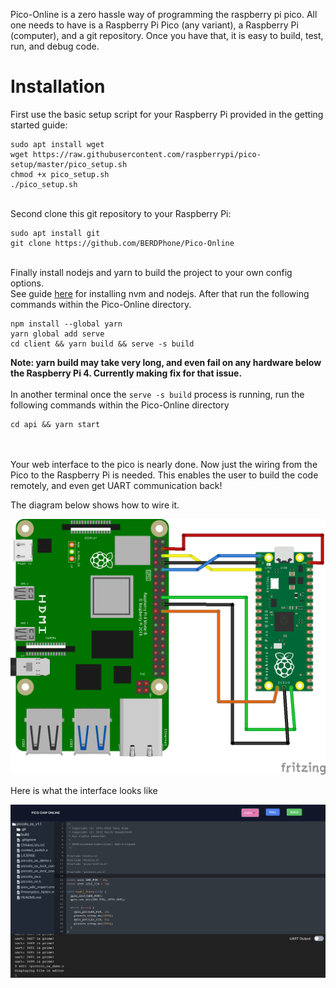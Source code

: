 Pico-Online is a zero hassle way of programming the raspberry pi pico. All one needs to have is a Raspberry Pi Pico (any variant), a Raspberry Pi (computer), and a git repository. Once you have that, it is easy to build, test, run, and debug code.

# Installation
First use the basic setup script for your Raspberry Pi provided in the getting started guide: 
```
sudo apt install wget 
wget https://raw.githubusercontent.com/raspberrypi/pico-setup/master/pico_setup.sh
chmod +x pico_setup.sh
./pico_setup.sh
```
\
Second clone this git repository to your Raspberry Pi: 
```
sudo apt install git
git clone https://github.com/BERDPhone/Pico-Online
```
\
Finally install nodejs and yarn to build the project to your own config options. \
See guide [here](https://github.com/nvm-sh/nvm#installing-and-updating) for installing nvm and nodejs. After that run the following commands within the Pico-Online directory.
```
npm install --global yarn
yarn global add serve
cd client && yarn build && serve -s build
```
**Note: yarn build may take very long, and even fail on any hardware below the Raspberry Pi 4. Currently making fix for that issue.**
\
\
In another terminal once the `serve -s build` process is running, run the following commands within the Pico-Online directory
```
cd api && yarn start
```
\
\
Your web interface to the pico is nearly done. Now just the wiring from the Pico to the Raspberry Pi is needed. This enables the user to build the code remotely, and even get UART communication back!

The diagram below shows how to wire it.

![This is the wiring diagram](resources/images/conection.png?raw=true)


Here is what the interface looks like

![This is the interface](resources/images/interface.png?raw=true)
